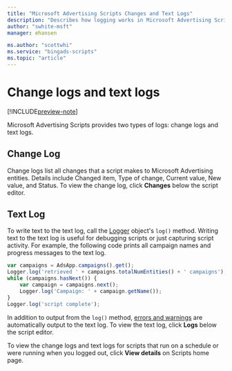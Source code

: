 ```yaml
---
title: "Microsoft Advertising Scripts Changes and Text Logs"
description: "Describes how logging works in Microsoft Advertising Scripts."
author: "swhite-msft"
manager: ehansen

ms.author: "scottwhi"
ms.service: "bingads-scripts"
ms.topic: "article"
---
```


# Change logs and text logs

[!INCLUDE[preview-note](../includes/preview-note.md)]

Microsoft Advertising Scripts provides two types of logs: change logs and text logs.

## Change Log
Change logs list all changes that a script makes to Microsoft Advertising entities. Details include Changed item, Type of change, Current value, New value, and Status. To view the change log, click **Changes** below the script editor.

## Text Log
To write text to the text log, call the [Logger](../reference/Logger.md) object's `log()` method. Writing text to the text log is useful for debugging scripts or just capturing script activity. For example, the following code prints all campaign names and progress messages to the text log.

```javascript
var campaigns = AdsApp.campaigns().get();
Logger.log('retrieved ' + campaigns.totalNumEntities() + ' campaigns');
while (campaigns.hasNext()) {
    var campaign = campaigns.next();
    Logger.log('Campaign: ' + campaign.getName());
}
Logger.log('script complete');
```

In addition to output from the `log()` method, [errors and warnings](./errors-and-warnings.md) are automatically output to the text log. To view the text log, click **Logs** below the script editor.

To view the change logs and text logs for scripts that run on a schedule or were running when you logged out, click **View details** on Scripts home page.
